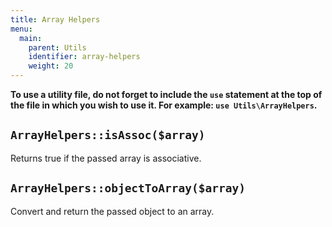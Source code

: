 ```yaml
---
title: Array Helpers
menu:
  main:
    parent: Utils
    identifier: array-helpers
    weight: 20
---
```


<div class="alert alert-info">
  <p><strong>To use a utility file, do not forget to include the <code>use</code> statement at the top of the file in which you wish to use it. For example: <code>use Utils\ArrayHelpers</code>.</strong></p>
</div>

## `ArrayHelpers::isAssoc($array)`
Returns true if the passed array is associative.

## `ArrayHelpers::objectToArray($array)`
Convert and return the passed object to an array.
